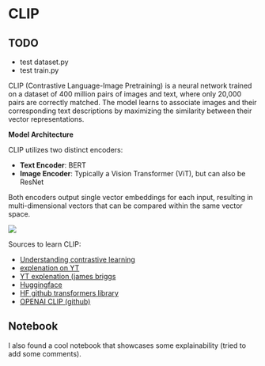 # CLIP

## TODO
- test dataset.py
- test train.py

CLIP (Contrastive Language-Image Pretraining) is a neural network trained on a dataset of 400 million pairs of images and text, where only 20,000 pairs are correctly matched. The model learns to associate images and their corresponding text descriptions by maximizing the similarity between their vector representations.

**Model Architecture**

CLIP utilizes two distinct encoders:
- **Text Encoder**: BERT
- **Image Encoder**: Typically a Vision Transformer (ViT), but can also be ResNet

Both encoders output single vector embeddings for each input, resulting in multi-dimensional vectors that can be compared within the same vector space.

![](https://miro.medium.com/v2/resize:fit:3662/1*tg7akErlMSyCLQxrMtQIYw.png)

Sources to learn CLIP:
- [Understanding contrastive learning](https://towardsdatascience.com/understanding-contrastive-learning-d5b19fd96607)
- [explenation on YT](https://www.youtube.com/watch?v=jXD6O93Ptks&t=231s)
- [YT explenation (james briggs](https://www.youtube.com/watch?v=98POYg2HZqQ)
- [Huggingface](https://huggingface.co/docs/transformers/model_doc/clip)
- [HF github transformers library](https://github.com/huggingface/transformers/tree/main/src/transformers/models/clip)
- [OPENAI CLIP (github)](https://github.com/openai/CLIP/tree/main/clip)


## Notebook

I also found a cool notebook that showcases some explainability (tried to add some comments).

